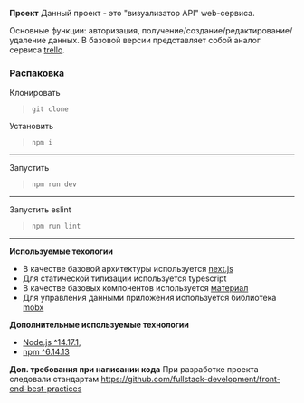**Проект**
Данный проект - это "визуализатор API" web-сервиса.

Основные функции: авторизация, получение/создание/редактирование/удаление данных.
В базовой версии представляет собой аналог сервиса [trello](trello.com).

### Распаковка
Клонировать
>```git clone ```

Установить
>```npm i```
---

Запустить
>```npm run dev```
---

Запустить eslint
>```npm run lint```
---

**Используемые техологии**

* В качестве базовой архитектуры используется [next.js](https://nextjs.org/)
* Для статической типизации используется typescript
* В качестве базовых компонентов используется [материал](https://v3.mui.com/)
* Для управления данными приложения используется библиотека [mobx](https://mobx.js.org/README.html)

**Дополнительные используемые технологии**

* [Node.js ^14.17.1](https://nodejs.org),
* [npm ^6.14.13](https://www.npmjs.com)

**Доп. требования при написании кода**
При разработке проекта следовали стандартам https://github.com/fullstack-development/front-end-best-practices
